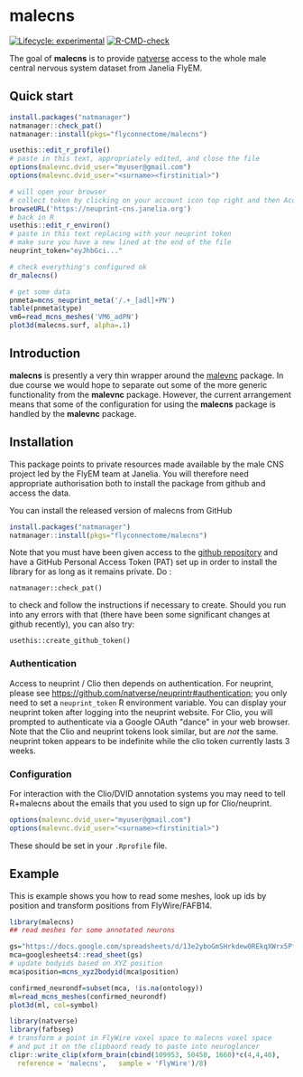 # malecns

<!-- badges: start -->
[![Lifecycle: experimental](https://img.shields.io/badge/lifecycle-experimental-orange.svg)](https://lifecycle.r-lib.org/articles/stages.html#experimental)
[![R-CMD-check](https://github.com/flyconnectome/malecns/workflows/R-CMD-check/badge.svg)](https://github.com/flyconnectome/malecns/actions)
<!-- badges: end -->

The goal of **malecns** is to provide [natverse](https://natverse.org) 
access to the whole male central nervous system dataset from Janelia FlyEM.

## Quick start

```r
install.packages("natmanager")
natmanager::check_pat()
natmanager::install(pkgs="flyconnectome/malecns")

usethis::edit_r_profile()
# paste in this text, appropriately edited, and close the file
options(malevnc.dvid_user="myuser@gmail.com")
options(malevnc.dvid_user="<surname><firstinitial>")

# will open your browser
# collect token by clicking on your account icon top right and then Account
browseURL('https://neuprint-cns.janelia.org')
# back in R
usethis::edit_r_environ()
# paste in this text replacing with your neuprint token
# make sure you have a new lined at the end of the file
neuprint_token="eyJhbGci..."

# check everything's configured ok
dr_malecns()

# get some data
pnmeta=mcns_neuprint_meta('/.+_[adl]+PN')
table(pnmeta$type)
vm6=read_mcns_meshes('VM6_adPN')
plot3d(malecns.surf, alpha=.1)
```
## Introduction

**malecns** is presently a very thin wrapper around the 
[malevnc](https://github.com/flyconnectome/malevnc) package. 
In due course we would hope to separate out some of the more generic
functionality from the **malevnc** package. However, the current arrangement means that some of the configuration for using the **malecns** package is handled by the **malevnc** package.

## Installation

This package points to private resources
made available by the male CNS project led by the FlyEM team at Janelia.
You will therefore need appropriate authorisation both to install the package
from github and access the data.

You can install the released version of malecns from GitHub

``` r
install.packages("natmanager")
natmanager::install(pkgs="flyconnectome/malecns")

```

Note that you must have been given access to the [github repository](https://github.com/flyconnectome/malecns/) and have a GitHub Personal Access Token (PAT) set up in order
to install the library for as long as it remains private. Do :

```
natmanager::check_pat()
```

to check and follow the instructions if necessary to create. Should you run into any errors with that (there have been some significant changes at 
github recently), you can also try:

```
usethis::create_github_token()
```

### Authentication

Access to neuprint / Clio then depends on authentication. For neuprint, please
see https://github.com/natverse/neuprintr#authentication; you only need to set
a `neuprint_token` R environment variable. You can display your neuprint token after logging into the neuprint website. For Clio, you will prompted to 
authenticate via a Google OAuth "dance" in your web browser. 
Note that the Clio and neuprint tokens look similar, but are *not* the same.
neuprint token appears to be indefinite while the clio token
currently lasts 3 weeks.

### Configuration

For interaction with the Clio/DVID annotation systems you may need to tell R+malecns about the emails that you used to sign up for Clio/neuprint.

```r
options(malevnc.dvid_user="myuser@gmail.com")
options(malevnc.dvid_user="<surname><firstinitial>")
```
These should be set in your `.Rprofile` file.

## Example

This is example shows you how to read some meshes, look up ids by position
and transform positions from FlyWire/FAFB14.

``` r
library(malecns)
## read meshes for some annotated neurons

gs="https://docs.google.com/spreadsheets/d/13e2yboGmSHrkdew0REkqXWrx5PfHrwPbZZArySjIHtA/edit?usp=sharing"
mca=googlesheets4::read_sheet(gs)
# update bodyids based on XYZ position
mca$position=mcns_xyz2bodyid(mca$position)

confirmed_neurondf=subset(mca, !is.na(ontology))
ml=read_mcns_meshes(confirmed_neurondf)
plot3d(ml, col=symbol)

library(natverse)
library(fafbseg)
# transform a point in FlyWire voxel space to malecns voxel space
# and put it on the clipbaord ready to paste into neuroglancer
clipr::write_clip(xform_brain(cbind(109953, 50450, 1660)*c(4,4,40), 
  reference = 'malecns',   sample = 'FlyWire')/8)
```
